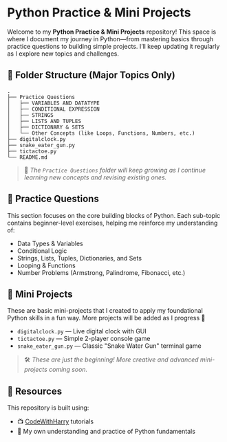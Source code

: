 


# Python Practice & Mini Projects

Welcome to my **Python Practice & Mini Projects** repository!
This space is where I document my journey in Python—from mastering basics through practice questions to building simple projects. I’ll keep updating it regularly as I explore new topics and challenges.

## 📂 Folder Structure (Major Topics Only)

```
.
├── Practice Questions
│   ├── VARIABLES AND DATATYPE
│   ├── CONDITIONAL EXPRESSION
│   ├── STRINGS
│   ├── LISTS AND TUPLES
│   ├── DICTIONARY & SETS
│   └── Other Concepts (like Loops, Functions, Numbers, etc.)
├── digitalclock.py
├── snake_eater_gun.py
├── tictactoe.py
└── README.md
```

> 📌 *The `Practice Questions` folder will keep growing as I continue learning new concepts and revising existing ones.*

## 🧠 Practice Questions

This section focuses on the core building blocks of Python. Each sub-topic contains beginner-level exercises, helping me reinforce my understanding of:

* Data Types & Variables
* Conditional Logic
* Strings, Lists, Tuples, Dictionaries, and Sets
* Looping & Functions
* Number Problems (Armstrong, Palindrome, Fibonacci, etc.)

## 🚀 Mini Projects

These are basic mini-projects that I created to apply my foundational Python skills in a fun way. More projects will be added as I progress 🚧

* `digitalclock.py` — Live digital clock with GUI
* `tictactoe.py` — Simple 2-player console game
* `snake_eater_gun.py` — Classic "Snake Water Gun" terminal game

> 🛠️ *These are just the beginning! More creative and advanced mini-projects coming soon.*


## 🎯 Resources

This repository is built using:

* 📺 [CodeWithHarry](https://www.youtube.com/@CodeWithHarry) tutorials
* 🧠 My own understanding and practice of Python fundamentals


